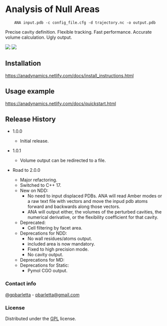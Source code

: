 # Analysis of Null Areas 

        ANA input.pdb -c config_file.cfg -d trajectory.nc -o output.pdb 


Precise cavity definition. Flexible tracking. Fast performance.
Accurate volume calculation. Ugly output.

![](/abstract_fig_cut.png)
![](./cpp_logo.png)

## Installation

https://anadynamics.netlify.com/docs/install_instructions.html

## Usage example

https://anadynamics.netlify.com/docs/quickstart.html

## Release History

* 1.0.0
    * Initial release.

* 1.0.1
    * Volume output can be redirected to a file.

* Road to 2.0.0
    * Major refactoring.
    * Switched to C++ 17.
    * New on NDD:
        * No need to input displaced PDBs. ANA will read Amber modes or a raw
text file with vectors and move the inpud pdb atoms forward and backwards along
those vectors.
        * ANA will output either, the volumes of the perturbed cavities, the
numerical derivative, or the flexibility coefficient for that cavity.
    * Deprecated:
        * Cell filtering by facet area.
    * Deprecations for NDD:
        * No wall residues/atoms output.
        * included area is now mandatory.
        * Fixed to high precision mode.
        * No cavity output.
    * Deprecations for MD:
    * Deprecations for Static:
        * Pymol CGO output.

### Contact info
[@gpbarletta](https://twitter.com/gpbarletta) - pbarletta@gmail.com

### License
Distributed under the [GPL](https://www.gnu.org/copyleft/gpl.html) license.
